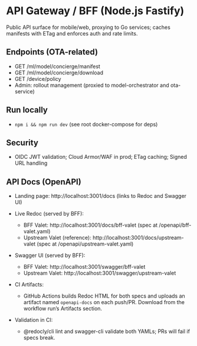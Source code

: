# API Gateway / BFF (Node.js Fastify)

Public API surface for mobile/web, proxying to Go services; caches manifests with ETag and enforces auth and rate limits.

## Endpoints (OTA-related)
- GET /ml/model/concierge/manifest
- GET /ml/model/concierge/download
- GET /device/policy
- Admin: rollout management (proxied to model-orchestrator and ota-service)

## Run locally
- `npm i && npm run dev` (see root docker-compose for deps)

## Security
- OIDC JWT validation; Cloud Armor/WAF in prod; ETag caching; Signed URL handling



## API Docs (OpenAPI)

- Landing page: http://localhost:3001/docs (links to Redoc and Swagger UI)

- Live Redoc (served by BFF):
  - BFF Valet: http://localhost:3001/docs/bff-valet (spec at /openapi/bff-valet.yaml)
  - Upstream Valet (reference): http://localhost:3001/docs/upstream-valet (spec at /openapi/upstream-valet.yaml)


- Swagger UI (served by BFF):
  - BFF Valet: http://localhost:3001/swagger/bff-valet
  - Upstream Valet: http://localhost:3001/swagger/upstream-valet

- CI Artifacts:
  - GitHub Actions builds Redoc HTML for both specs and uploads an artifact named `openapi-docs` on each push/PR. Download from the workflow run’s Artifacts section.

- Validation in CI:
  - @redocly/cli lint and swagger-cli validate both YAMLs; PRs will fail if specs break.
